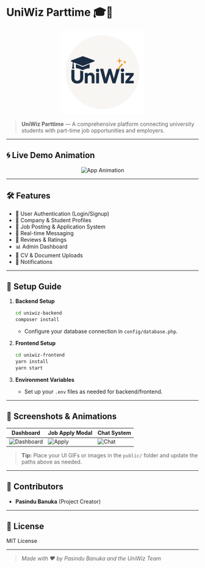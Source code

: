 # UniWiz Parttime 🎓💼

<p align="center">
  <img src="/uniwiz-frontend/public/logo.png" alt="UniWiz Banner" width="220"/>
</p>

> **UniWiz Parttime** — A comprehensive platform connecting university students with part-time job opportunities and employers.

---

## 🌀 Live Demo Animation

<p align="center">
  <img src="public/demo.gif" alt="App Animation" width="500"/>
</p>

---

## 🛠️ Features

- 🔐 User Authentication (Login/Signup)
- 🏢 Company & Student Profiles
- 📄 Job Posting & Application System
- 💬 Real-time Messaging
- 📝 Reviews & Ratings
- 📊 Admin Dashboard
- 📁 CV & Document Uploads
- 🔔 Notifications

---

## 🚀 Setup Guide

1. **Backend Setup**
   ```bash
   cd uniwiz-backend
   composer install
   ```
   - Configure your database connection in `config/database.php`.

2. **Frontend Setup**
   ```bash
   cd uniwiz-frontend
   yarn install
   yarn start
   ```

3. **Environment Variables**
   - Set up your `.env` files as needed for backend/frontend.

---

## 📸 Screenshots & Animations

| Dashboard | Job Apply Modal | Chat System |
|-----------|----------------|-------------|
| ![Dashboard](public/dashboard.gif) | ![Apply](public/apply.gif) | ![Chat](public/chat.gif) |

> **Tip:** Place your UI GIFs or images in the `public/` folder and update the paths above as needed.

---

## 🤝 Contributors

- **Pasindu Banuka** (Project Creator)

---

## 📄 License

MIT License

---

> _Made with ❤️ by Pasindu Banuka and the UniWiz Team_ 